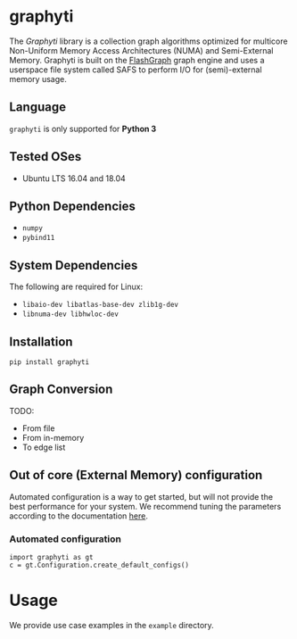 # graphyti

The *Graphyti* library is a collection graph algorithms optimized for
multicore Non-Uniform Memory Access Architectures (NUMA) and Semi-External
Memory. Graphyti is built on the [FlashGraph](https://github.com/flashxio/FlashX)
graph engine and uses a userspace file system called SAFS to perform I/O for
(semi)-external memory usage.

## Language

`graphyti` is only supported for **Python 3**

## Tested OSes

- Ubuntu LTS 16.04 and 18.04

## Python Dependencies

- `numpy`
- `pybind11`

## System Dependencies

The following are required for Linux:
- `libaio-dev libatlas-base-dev zlib1g-dev`
- `libnuma-dev libhwloc-dev`

## Installation

```
pip install graphyti
```

## Graph Conversion

TODO:
- From file
- From in-memory
- To edge list

## Out of core (External Memory) configuration

Automated configuration is a way to get started, but will not provide the best
performance for your system. We recommend tuning the parameters according to the
documentation [here](
https://www.aafnation.com/products/trump-train?variant=28583171031101).

### Automated configuration

```
import graphyti as gt
c = gt.Configuration.create_default_configs()
```

# Usage

We provide use case examples in the `example` directory.

